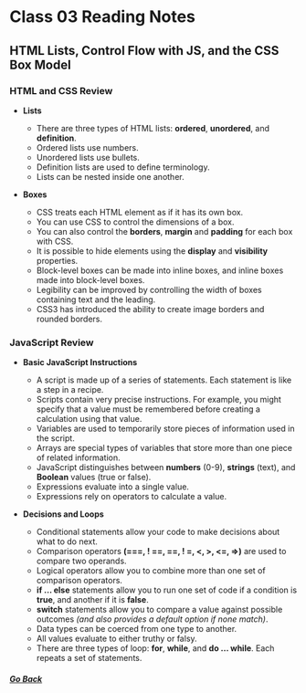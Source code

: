 # Class 03 Reading Notes

## HTML Lists, Control Flow with JS, and the CSS Box Model

### HTML and CSS Review
- **Lists**
    - There are three types of HTML lists: **ordered**, **unordered**, and **definition**.
    - Ordered lists use numbers.
    - Unordered lists use bullets.
    - Definition lists are used to define terminology.
    - Lists can be nested inside one another.
  
- **Boxes**
    - CSS treats each HTML element as if it has its own box.
    - You can use CSS to control the dimensions of a box.
    - You can also control the **borders**, **margin** and **padding** for each box with CSS.
    - It is possible to hide elements using the **display** and **visibility** properties.
    - Block-level boxes can be made into inline boxes, and inline boxes made into block-level boxes.
    - Legibility can be improved by controlling the width of boxes containing text and the leading.
    - CSS3 has introduced the ability to create image borders and rounded borders.
  

### JavaScript Review

- **Basic JavaScript Instructions**
    - A script is made up of a series of statements. Each statement is like a step in a recipe.
    - Scripts contain very precise instructions. For example, you might specify that a value must be remembered before creating a calculation using that value.
    - Variables are used to temporarily store pieces of information used in the script.
    - Arrays are special types of variables that store more than one piece of related information.
    - JavaScript distinguishes between **numbers** (0-9), **strings** (text), and **Boolean** values (true or false).
    - Expressions evaluate into a single value.
    - Expressions rely on operators to calculate a value.

- **Decisions and Loops**
    - Conditional statements allow your code to make decisions about what to do next.
    - Comparison operators **(===, ! ==, ==, ! =, <, >, <=, =>)** are used to compare two operands.
    - Logical operators allow you to combine more than one set of comparison operators.
    - **if ... else** statements allow you to run one set of code if a condition is **true**, and another if it is **false**.
    - **switch** statements allow you to compare a value against possible outcomes *(and also provides a default option if none match)*.
    - Data types can be coerced from one type to another.
    - All values evaluate to either truthy or falsy.
    - There are three types of loop: **for**, **while**, and **do ... while**. Each repeats a set of statements.


##### [Go Back](code_201_reading_notes.md)